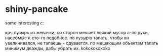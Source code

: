 # shiny-pancake
some interesting с:

крч,пузырь из жевачки, со сторон мешает всякий мусор а-ля руки, насеомые и сто-то подобное. по пузырю тапать, чтобы он увеличивался, 
не тапаешь - сдувается. по мешающим объектам тапать минимум дважды, дабы убрать их.
kokokokokoko

